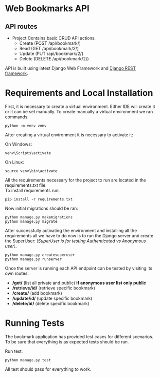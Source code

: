 # Web Bookmarks API

## API routes
- Project Contains basic CRUD API actions.
  - Create (POST /api/bookmark/)
  - Read (GET /api/bookmark/2/)
  - Update (PUT /api/bookmark/2/)
  - Delete (DELETE /api/bookmark/2/)

API is built using latest Django Web Framework and [Django REST framework](https://www.django-rest-framework.org/). 

# Requirements and Local Installation  
First, it is necessary to create a virtual environment. Either IDE will create it or it can be set manually.
To create manually a virtual environment we ran commands:

```
python -m venv venv
```
After creating a virtual environment it is necessary to activate it:  

On Windows:
```
venv\Scripts\activate
```
On Linux:
```
source venv\bin\activate
```

All the requirements necessary for the project to run are located in the requirements.txt file.  
To install requirements run:  
```
pip install -r requirements.txt 
```
Now initial migrations should be ran:
```
python manage.py makemigrations
python manage.py migrate
```

After successfully activating the environment and installing all the 
requirements all we have to do now is to run the Django server and create the SuperUser:
*(SuperUser is for testing Authenticated vs Anonymous user)*.

```
python manage.py createsuperuser
python manage.py runserver
```

Once the server is running each API endpoint can be tested by visiting its own routes:
- **/get/** (list all private and public) **if anonymous user list only public**
- **/retrieve/id/** (retrieve specific bookmark)
- **/create/** (add bookmark)
- **/update/id/** (update specific bookmark)
- **/delete/id/** (delete specific bookmark)


# Running Tests

The bookmark application has provided test cases for different scenarios.
To be sure that everything is as expected tests should be run.

Run test:
```
python manage.py test
```

All test should pass for everything to work.